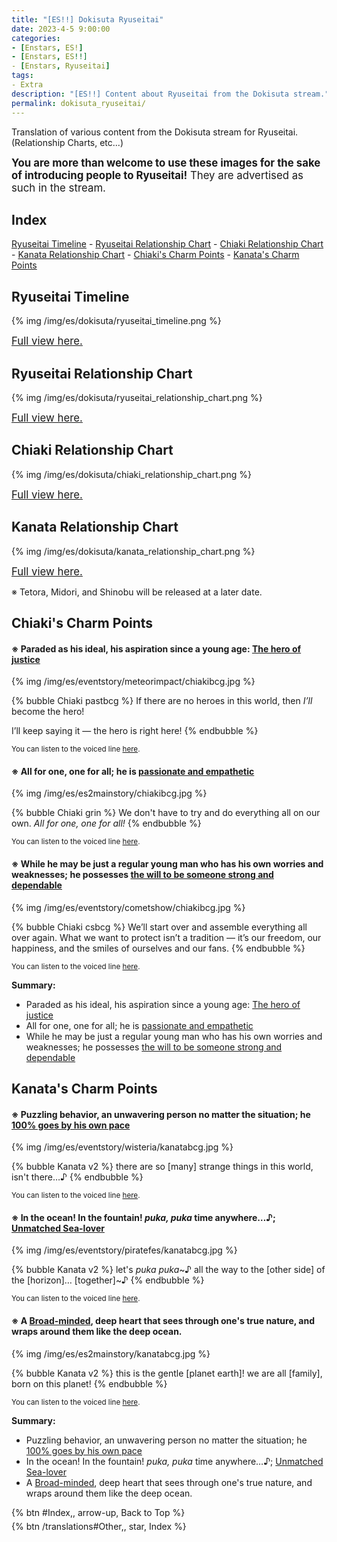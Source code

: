 ```yaml
---
title: "[ES!!] Dokisuta Ryuseitai"
date: 2023-4-5 9:00:00
categories:
- [Enstars, ES!]
- [Enstars, ES!!]
- [Enstars, Ryuseitai]
tags:
- Extra
description: "[ES!!] Content about Ryuseitai from the Dokisuta stream."
permalink: dokisuta_ryuseitai/
---
```


Translation of various content from the Dokisuta stream for Ryuseitai. (Relationship Charts, etc...)

<!-- more -->

<big><b>You are more than welcome to use these images for the sake of introducing people to Ryuseitai!</b> They are advertised as such in the stream.</big>

## Index

<a href="#Ryuseitai-Timeline">Ryuseitai Timeline</a> - <a href="#Ryuseitai-Relationship-Chart">Ryuseitai Relationship Chart</a> - <a href="#Chiaki-Relationship-Chart">Chiaki Relationship Chart</a> - <a href="#Kanata-Relationship-Chart">Kanata Relationship Chart</a> - <a href="#Chiaki-s-Charm-Points">Chiaki's Charm Points</a> - <a href="#Kanata-s-Charm-Points">Kanata's Charm Points</a>

## Ryuseitai Timeline

{% img /img/es/dokisuta/ryuseitai_timeline.png %}

<big><a href="/img/es/dokisuta/ryuseitai_timeline.png" target="_blank">Full view here.</a></big>

## Ryuseitai Relationship Chart

{% img /img/es/dokisuta/ryuseitai_relationship_chart.png %}

<big><a href="/img/es/dokisuta/ryuseitai_relationship_chart.png" target="_blank">Full view here.</a></big>

## Chiaki Relationship Chart

{% img /img/es/dokisuta/chiaki_relationship_chart.png %}

<big><a href="/img/es/dokisuta/chiaki_relationship_chart.png" target="_blank">Full view here.</a></big>

## Kanata Relationship Chart

{% img /img/es/dokisuta/kanata_relationship_chart.png %}

<big><a href="/img/es/dokisuta/kanata_relationship_chart.png" target="_blank">Full view here.</a></big>

※ Tetora, Midori, and Shinobu will be released at a later date.


## Chiaki's Charm Points

<h4>※ Paraded as his ideal, his aspiration since a young age: <u>The hero of justice</u></h4>

<!--
理想に掲げる
幼き日の憧れ　正義のヒーロー

ひとりはみんなのために
みんなはひとりのために　熱く、情に厚い

本当は普通の青年
弱さも悩みもあるけど　強くあろうとする意思
-->

{% img /img/es/eventstory/meteorimpact/chiakibcg.jpg %}

{% bubble Chiaki pastbcg %}
If there are no heroes in this world, then *I’ll* become the hero!

I’ll keep saying it — the hero is right here!
{% endbubble %}

<small>You can listen to the voiced line [here](https://youtu.be/n7ySxYtmWRE?t=407).</small>

<h4>※ All for one, one for all; he is <u>passionate and empathetic</u></h4>

{% img /img/es/es2mainstory/chiakibcg.jpg %}

{% bubble Chiaki grin %}
We don't have to try and do everything all on our own. *All for one, one for all!*
{% endbubble %}

<small>You can listen to the voiced line [here](https://youtu.be/n7ySxYtmWRE?t=616).</small>

<h4>※ While he may be just a regular young man who has his own worries and weaknesses; he possesses <u>the will to be someone strong and dependable</u></h4>

{% img /img/es/eventstory/cometshow/chiakibcg.jpg %}

{% bubble Chiaki csbcg %}
We’ll start over and assemble everything all over again. What we want to protect isn’t a tradition — it’s our freedom, our happiness, and the smiles of ourselves and our fans.
{% endbubble %}

<small>You can listen to the voiced line [here](https://youtu.be/n7ySxYtmWRE?t=839).</small>

**Summary:**
* Paraded as his ideal, his aspiration since a young age: <u>The hero of justice</u>
* All for one, one for all; he is <u>passionate and empathetic</u>
* While he may be just a regular young man who has his own worries and weaknesses; he possesses <u>the will to be someone strong and dependable</u>

## Kanata's Charm Points

<h4>※ Puzzling behavior, an unwavering person no matter the situation; he <u>100% goes by his own pace</u></h4>

<!--
謎めいた振る舞い
いつでも揺るがない　究極のマイペース

海に！噴水に！
どこでも、ぷか、ぷか…♪　無類の、みず好き

本質を見通し包み込む海のような深い懐 包容力
-->

{% img /img/es/eventstory/wisteria/kanatabcg.jpg %}

{% bubble Kanata v2 %}
there are so [many] strange things in this world, isn't there…♪
{% endbubble %}

<small>You can listen to the voiced line [here](https://youtu.be/n7ySxYtmWRE?t=1202).</small>

<h4>※ In the ocean! In the fountain! <i>puka, puka</i> time anywhere…♪; <u>Unmatched Sea-lover</u></h4>

{% img /img/es/eventstory/piratefes/kanatabcg.jpg %}

{% bubble Kanata v2 %}
let's <em>puka puka</em>\~♪ all the way to the [other side] of the [horizon]… [together]\~♪
{% endbubble %}

<small>You can listen to the voiced line [here](https://youtu.be/n7ySxYtmWRE?t=1418).</small>

<h4>※ A <u>Broad-minded</u>, deep heart that sees through one's true nature, and wraps around them like the deep ocean.</h4>

{% img /img/es/es2mainstory/kanatabcg.jpg %}

{% bubble Kanata v2 %}
this is the gentle [planet earth]! we are all [family], born on this planet!
{% endbubble %}

<small>You can listen to the voiced line [here](https://youtu.be/n7ySxYtmWRE?t=1620).</small>

**Summary:**
* Puzzling behavior, an unwavering person no matter the situation; he <u>100% goes by his own pace</u>
* In the ocean! In the fountain! <i>puka, puka</i> time anywhere…♪; <u>Unmatched Sea-lover</u>
* A <u>Broad-minded</u>, deep heart that sees through one's true nature, and wraps around them like the deep ocean.

<div toc>
<div style="margin-bottom:5px">{% btn #Index,, arrow-up, Back to Top %}</div>
{% btn /translations#Other,, star, Index %}
</div>
